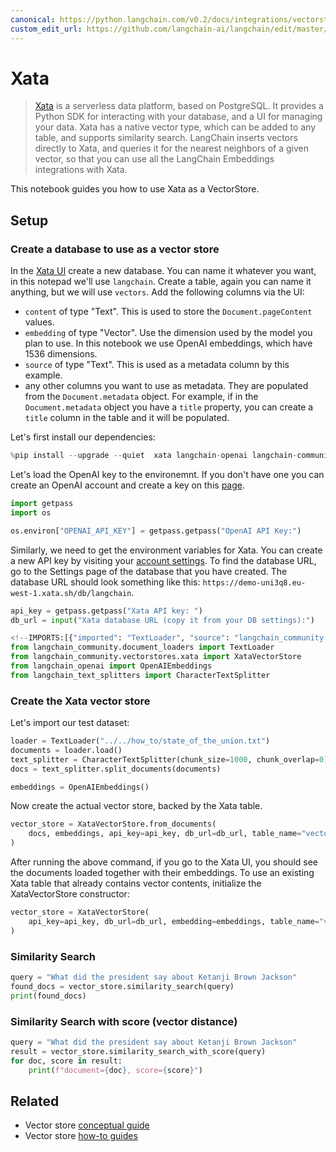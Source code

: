 ```yaml
---
canonical: https://python.langchain.com/v0.2/docs/integrations/vectorstores/xata/
custom_edit_url: https://github.com/langchain-ai/langchain/edit/master/docs/docs/integrations/vectorstores/xata.ipynb
---
```


# Xata

> [Xata](https://xata.io) is a serverless data platform, based on PostgreSQL. It provides a Python SDK for interacting with your database, and a UI for managing your data.
> Xata has a native vector type, which can be added to any table, and supports similarity search. LangChain inserts vectors directly to Xata, and queries it for the nearest neighbors of a given vector, so that you can use all the LangChain Embeddings integrations with Xata.

This notebook guides you how to use Xata as a VectorStore.

## Setup

### Create a database to use as a vector store

In the [Xata UI](https://app.xata.io) create a new database. You can name it whatever you want, in this notepad we'll use `langchain`.
Create a table, again you can name it anything, but we will use `vectors`. Add the following columns via the UI:

* `content` of type "Text". This is used to store the `Document.pageContent` values.
* `embedding` of type "Vector". Use the dimension used by the model you plan to use. In this notebook we use OpenAI embeddings, which have 1536 dimensions.
* `source` of type "Text". This is used as a metadata column by this example.
* any other columns you want to use as metadata. They are populated from the `Document.metadata` object. For example, if in the `Document.metadata` object you have a `title` property, you can create a `title` column in the table and it will be populated.


Let's first install our dependencies:


```python
%pip install --upgrade --quiet  xata langchain-openai langchain-community tiktoken langchain
```

Let's load the OpenAI key to the environemnt. If you don't have one you can create an OpenAI account and create a key on this [page](https://platform.openai.com/account/api-keys).


```python
import getpass
import os

os.environ["OPENAI_API_KEY"] = getpass.getpass("OpenAI API Key:")
```

Similarly, we need to get the environment variables for Xata. You can create a new API key by visiting your [account settings](https://app.xata.io/settings). To find the database URL, go to the Settings page of the database that you have created. The database URL should look something like this: `https://demo-uni3q8.eu-west-1.xata.sh/db/langchain`.


```python
api_key = getpass.getpass("Xata API key: ")
db_url = input("Xata database URL (copy it from your DB settings):")
```


```python
<!--IMPORTS:[{"imported": "TextLoader", "source": "langchain_community.document_loaders", "docs": "https://api.python.langchain.com/en/latest/document_loaders/langchain_community.document_loaders.text.TextLoader.html", "title": "Xata"}, {"imported": "XataVectorStore", "source": "langchain_community.vectorstores.xata", "docs": "https://api.python.langchain.com/en/latest/vectorstores/langchain_community.vectorstores.xata.XataVectorStore.html", "title": "Xata"}, {"imported": "OpenAIEmbeddings", "source": "langchain_openai", "docs": "https://api.python.langchain.com/en/latest/embeddings/langchain_openai.embeddings.base.OpenAIEmbeddings.html", "title": "Xata"}, {"imported": "CharacterTextSplitter", "source": "langchain_text_splitters", "docs": "https://api.python.langchain.com/en/latest/character/langchain_text_splitters.character.CharacterTextSplitter.html", "title": "Xata"}]-->
from langchain_community.document_loaders import TextLoader
from langchain_community.vectorstores.xata import XataVectorStore
from langchain_openai import OpenAIEmbeddings
from langchain_text_splitters import CharacterTextSplitter
```

### Create the Xata vector store
Let's import our test dataset:


```python
loader = TextLoader("../../how_to/state_of_the_union.txt")
documents = loader.load()
text_splitter = CharacterTextSplitter(chunk_size=1000, chunk_overlap=0)
docs = text_splitter.split_documents(documents)

embeddings = OpenAIEmbeddings()
```

Now create the actual vector store, backed by the Xata table.


```python
vector_store = XataVectorStore.from_documents(
    docs, embeddings, api_key=api_key, db_url=db_url, table_name="vectors"
)
```

After running the above command, if you go to the Xata UI, you should see the documents loaded together with their embeddings.
To use an existing Xata table that already contains vector contents, initialize the XataVectorStore constructor:


```python
vector_store = XataVectorStore(
    api_key=api_key, db_url=db_url, embedding=embeddings, table_name="vectors"
)
```

### Similarity Search


```python
query = "What did the president say about Ketanji Brown Jackson"
found_docs = vector_store.similarity_search(query)
print(found_docs)
```

### Similarity Search with score (vector distance)


```python
query = "What did the president say about Ketanji Brown Jackson"
result = vector_store.similarity_search_with_score(query)
for doc, score in result:
    print(f"document={doc}, score={score}")
```


## Related

- Vector store [conceptual guide](/docs/concepts/#vector-stores)
- Vector store [how-to guides](/docs/how_to/#vector-stores)